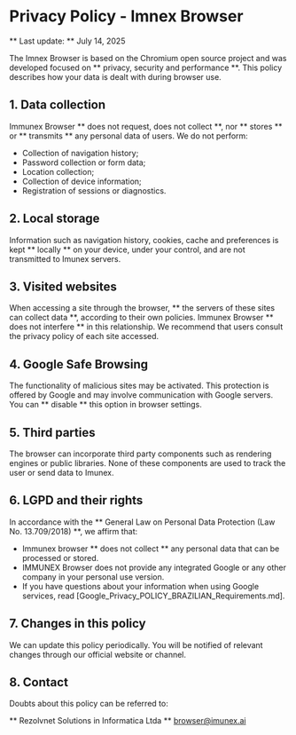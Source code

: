 # Privacy Policy - Imnex Browser

** Last update: ** July 14, 2025

The Imnex Browser is based on the Chromium open source project and was developed focused on ** privacy, security and performance **. This policy describes how your data is dealt with during browser use.

## 1. Data collection

Immunex Browser ** does not request, does not collect **, nor ** stores ** or ** transmits ** any personal data of users. We do not perform:

- Collection of navigation history;
- Password collection or form data;
- Location collection;
- Collection of device information;
- Registration of sessions or diagnostics.

## 2. Local storage

Information such as navigation history, cookies, cache and preferences is kept ** locally ** on your device, under your control, and are not transmitted to Imunex servers.

## 3. Visited websites

When accessing a site through the browser, ** the servers of these sites can collect data **, according to their own policies. Immunex Browser ** does not interfere ** in this relationship. We recommend that users consult the privacy policy of each site accessed.

## 4. Google Safe Browsing

The functionality of malicious sites may be activated. This protection is offered by Google and may involve communication with Google servers. You can ** disable ** this option in browser settings.

## 5. Third parties

The browser can incorporate third party components such as rendering engines or public libraries. None of these components are used to track the user or send data to Imunex.

## 6. LGPD and their rights

In accordance with the ** General Law on Personal Data Protection (Law No. 13.709/2018) **, we affirm that:

- Immunex browser ** does not collect ** any personal data that can be processed or stored.
- IMMUNEX Browser does not provide any integrated Google or any other company in your personal use version.
- If you have questions about your information when using Google services, read [Google_Privacy_POLICY_BRAZILIAN_Requirements.md].

## 7. Changes in this policy

We can update this policy periodically. You will be notified of relevant changes through our official website or channel.

## 8. Contact

Doubts about this policy can be referred to:

** Rezolvnet Solutions in Informatica Ltda **
browser@imunex.ai
